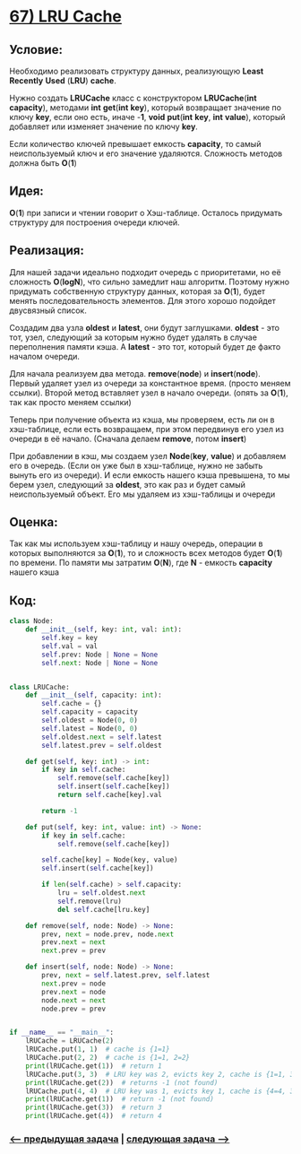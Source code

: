# [**67) LRU Cache**](https://leetcode.com/problems/lru-cache/description/)

## **Условие:**

Необходимо реализовать структуру данных, реализующую **Least** **Recently** **Used** (**LRU**) **cache**.

Нужно создать **LRUCache** класс с конструктором **LRUCache**(**int** **capacity**), методами **int** **get**(**int** **key**), который возвращает значение по ключу **key**, если оно есть, иначе -**1**, **void** **put**(**int** **key**, **int** **value**), который добавляет или изменяет значение по ключу **key**.

Если количество ключей превышает емкость **capacity**, то самый неиспользуемый ключ и его значение удаляются. Сложность методов должна быть **O**(**1**)

## **Идея:**

**O**(**1**) при записи и чтении говорит о Хэш-таблице. Осталось придумать структуру для построения очереди ключей.

## **Реализация:**

Для нашей задачи идеально подходит очередь с приоритетами, но её сложность **O**(**logN**), что сильно замедлит наш алгоритм. Поэтому нужно придумать собственную структуру данных, которая за **O**(**1**), будет менять последовательность элементов. Для этого хорошо подойдет двусвязный список.

Создадим два узла **oldest** и **latest**, они будут заглушками. **oldest** - это тот, узел, следующий за которым нужно будет удалять в случае переполнения памяти кэша. А **latest** - это тот, который будет де факто началом очереди.

Для начала реализуем два метода. **remove**(**node**) и **insert**(**node**). Первый удаляет узел из очереди за константное время. (просто меняем ссылки). Второй метод вставляет узел в начало очереди. (опять за **O**(**1**), так как просто меняем ссылки)

Теперь при получение объекта из кэша, мы проверяем, есть ли он в хэш-таблице, если есть возвращаем, при этом передвинув его узел из очереди в  её начало. (Сначала делаем **remove**, потом **insert**)

При добавлении в кэш, мы создаем узел **Node**(**key**, **value**) и добавляем его в очередь. (Если он уже был в хэш-таблице, нужно не забыть вынуть его из очереди). И если емкость нашего кэша превышена, то мы берем узел, следующий за **oldest**, это как раз и будет самый неиспользуемый объект. Его мы удаляем из хэш-таблицы и очереди



## **Оценка:**

Так как мы используем хэш-таблицу и нашу очередь, операции в которых выполняются за **O**(**1**), то и сложность всех методов будет **O**(**1**) по времени. По памяти мы затратим **O**(**N**), где **N** - емкость **capacity** нашего кэша

## Код:
```python
class Node:
    def __init__(self, key: int, val: int):
        self.key = key
        self.val = val
        self.prev: Node | None = None
        self.next: Node | None = None


class LRUCache:
    def __init__(self, capacity: int):
        self.cache = {}
        self.capacity = capacity
        self.oldest = Node(0, 0)
        self.latest = Node(0, 0)
        self.oldest.next = self.latest
        self.latest.prev = self.oldest

    def get(self, key: int) -> int:
        if key in self.cache:
            self.remove(self.cache[key])
            self.insert(self.cache[key])
            return self.cache[key].val

        return -1

    def put(self, key: int, value: int) -> None:
        if key in self.cache:
            self.remove(self.cache[key])

        self.cache[key] = Node(key, value)
        self.insert(self.cache[key])

        if len(self.cache) > self.capacity:
            lru = self.oldest.next
            self.remove(lru)
            del self.cache[lru.key]

    def remove(self, node: Node) -> None:
        prev, next = node.prev, node.next
        prev.next = next
        next.prev = prev

    def insert(self, node: Node) -> None:
        prev, next = self.latest.prev, self.latest
        next.prev = node
        prev.next = node
        node.next = next
        node.prev = prev


if __name__ == "__main__":
    lRUCache = LRUCache(2)
    lRUCache.put(1, 1)  # cache is {1=1}
    lRUCache.put(2, 2)  # cache is {1=1, 2=2}
    print(lRUCache.get(1))  # return 1
    lRUCache.put(3, 3)  # LRU key was 2, evicts key 2, cache is {1=1, 3=3}
    print(lRUCache.get(2))  # returns -1 (not found)
    lRUCache.put(4, 4)  # LRU key was 1, evicts key 1, cache is {4=4, 3=3}
    print(lRUCache.get(1))  # return -1 (not found)
    print(lRUCache.get(3))  # return 3
    print(lRUCache.get(4))  # return 4

```

### [<-- предыдущая задача](https://github.com/TAskMAster339/PythonAlgorithms/tree/main/66.Partition%20List) | [следующая задача -->](https://github.com/TAskMAster339/PythonAlgorithms/tree/main/68.Maximum%20Depth%20of%20Binary%20Tree)
